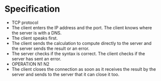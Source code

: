 # Specification
- TCP protocol
- The client enters the IP address and the port. The client knows where the server is with a DNS.
- The client speaks first.
- The client sends the calculation to compute directly to the server and the server sends the result or an error.
- The server checks if the syntax is correct. The client checks if the server has sent an error.
- OPERATION N1 N2
- The client closes the connection as soon as it receives the result by the server and sends to the server that it can close it too.
